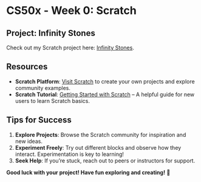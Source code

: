 # CS50x - Week 0: Scratch

## Project: Infinity Stones

Check out my Scratch project here: [Infinity Stones](https://scratch.mit.edu/projects/1000725801/).

## Resources

- **Scratch Platform**: [Visit Scratch](https://scratch.mit.edu/) to create your own projects and explore community examples.
- **Scratch Tutorial**: [Getting Started with Scratch](https://scratch.mit.edu/projects/editor/?tutorial=getStarted) – A helpful guide for new users to learn Scratch basics.

## Tips for Success

1. **Explore Projects**: Browse the Scratch community for inspiration and new ideas.
2. **Experiment Freely**: Try out different blocks and observe how they interact. Experimentation is key to learning!
3. **Seek Help**: If you’re stuck, reach out to peers or instructors for support.

**Good luck with your project! Have fun exploring and creating!** 🎉
